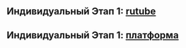 ## Индивидуальный Этап 1: [rutube](https://rutube.ru/video/private/e83762df160010045339a60bf18adefb/?p=MG4Ye5Y0-1kWnexWNqfAGw)
## Индивидуальный Этап 1: [платформа](https://plvideo.ru/watch?v=Tt7bZz0F_2_Q)
